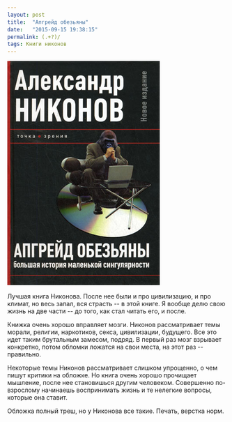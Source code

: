 ```yaml
---
layout: post
title:  "Апгрейд обезьяны"
date:   "2015-09-15 19:38:15"
permalink: (.+?)/
tags: Книги никонов
---
```


![screenshot](/assets/static/monkey_up.jpg)

Лучшая книга Никонова. После нее были и про цивилизацию, и про климат,
но весь запал, вся страсть -- в этой книге. Я вообще делю свою жизнь
на две части -- до того, как стал читать его, и после.

Книжка очень хорошо вправляет мозги. Никонов рассматривает темы
морали, религии, наркотиков, секса, цивилизации, будущего. Все это
идет таким брутальным замесом, подряд. В первый раз мозг взрывает
конкретно, потом обломки ложатся на свои места, на этот раз --
правильно.

Некоторые темы Никонов рассматривает слишком упрощенно, о чем пишут
критики на обложке. Но книга очень хорошо прочищает мышление, после
нее становишься другим человеком. Совершенно по-взрослому начинаешь
воспринимать жизнь и те нелегкие вопросы, которые она ставит.

Обложка полный треш, но у Никонова все такие. Печать, верстка норм.
